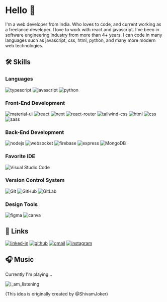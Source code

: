 # Hello 👋
I'm a web developer from India. Who loves to code, and current working as a freelance developer. I love to work with react and javascript. I've been in software engineering industry from more than 4+ years. I can code in many languages such as javascript, css, html, python, and many more modern web technologies.

## :hammer_and_wrench: Skills

### Languages

![typescript](https://img.shields.io/badge/TypeScript-3178C6?style=for-the-badge&logo=typescript&logoColor=white)
![javascript](https://img.shields.io/badge/JavaScript-323330?style=for-the-badge&logo=javascript&logoColor=F7DF1E)
![python](https://img.shields.io/badge/Python-3776AB?style=for-the-badge&logo=python&logoColor=white)

### Front-End Development

![material-ui](https://img.shields.io/badge/Material_UI-0081CB?style=for-the-badge&logo=mui&logoColor=white)
![react](https://img.shields.io/badge/React-20232A?style=for-the-badge&logo=react&logoColor=61DAFB)
![next](https://img.shields.io/badge/Next-000000?style=for-the-badge&logo=nextdotjs&logoColor=FFFFFF)
![react-router](https://img.shields.io/badge/React_Router-CA4245?style=for-the-badge&logo=react-router&logoColor=white)
![tailwind-css](https://img.shields.io/badge/tailwind_css-06B6D4?style=for-the-badge&logo=tailwind-css&logoColor=white)
![html](https://img.shields.io/badge/HTML5-E34F26?style=for-the-badge&logo=html5&logoColor=white)
![css](https://img.shields.io/badge/CSS3-1572B6?style=for-the-badge&logo=css3&logoColor=white)
![sass](https://img.shields.io/badge/SASS-CC6699?style=for-the-badge&logo=sass&logoColor=white)

### Back-End Development

![nodejs](https://img.shields.io/badge/NodeJS-6cc24a?style=for-the-badge&logo=Node.JS&logoColor=white)
![websocket](https://img.shields.io/badge/Socket.io-ffffff?style=for-the-badge&logo=socket.io&logoColor=black)
![firebase](https://img.shields.io/badge/FireBase-F5820D?style=for-the-badge&logo=FIrebase&logoColor=white)
![express](https://img.shields.io/badge/Express-ffffff?style=for-the-badge&logo=express&logoColor=black)
![MongoDB](https://img.shields.io/badge/MongoDB-%234ea94b.svg?style=for-the-badge&logo=mongodb&logoColor=white)

### Favorite IDE
![Visual Studio Code](https://img.shields.io/badge/Visual%20Studio%20Code-0078d7.svg?style=for-the-badge&logo=visual-studio-code&logoColor=white)

### Version Control System

![Git](https://img.shields.io/badge/git-%23F05033.svg?style=for-the-badge&logo=git&logoColor=white)
![GitHub](https://img.shields.io/badge/github-%23121011.svg?style=for-the-badge&logo=github&logoColor=white)
![GitLab](https://img.shields.io/badge/gitlab-%23181717.svg?style=for-the-badge&logo=gitlab&logoColor=white)

### Design Tools

![figma](https://img.shields.io/badge/figma-000000?style=for-the-badge&logo=figma&logoColor=white)
![canva](https://img.shields.io/badge/canva-00C4CC?style=for-the-badge&logo=canva&logoColor=white)

## 🔗 Links

[![linked-in](https://img.shields.io/badge/Linked_In-0077B5?style=for-the-badge&logo=LinkedIn&logoColor=white)](https://www.linkedin.com/in/labham-jain-2143551a1/)
[![github](https://img.shields.io/badge/GitHub-000000?style=for-the-badge&logo=GitHub&logoColor=white)](https://github.com/Labham-Jain)
[![gmail](https://img.shields.io/badge/Gmail-D14836?style=for-the-badge&logo=Gmail&logoColor=white)](mailto:business.coding.labham@gmail.com)
[![instagram](https://img.shields.io/badge/Instagram-E4405F?style=for-the-badge&logo=instagram&logoColor=white)](https://www.instagram.com/labham_codes)


## 🎧 Music

Currently I'm playing...

![i_am_listening](https://gracious-murdock-073b29.netlify.app/.netlify/functions/getimg)

(This idea is originally created by @ShivamJoker)
